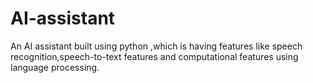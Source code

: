 # AI-assistant
An AI assistant built using python ,which is having features like speech recognition,speech-to-text features and computational features using language processing.
